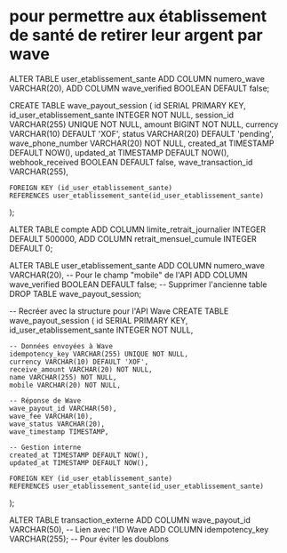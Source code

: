 # pour permettre aux établissement de santé de retirer leur argent par wave 

ALTER TABLE user_etablissement_sante 
ADD COLUMN numero_wave VARCHAR(20),
ADD COLUMN wave_verified BOOLEAN DEFAULT false;

CREATE TABLE wave_payout_session (
    id SERIAL PRIMARY KEY,
    id_user_etablissement_sante INTEGER NOT NULL,
    session_id VARCHAR(255) UNIQUE NOT NULL,
    amount BIGINT NOT NULL,
    currency VARCHAR(10) DEFAULT 'XOF',
    status VARCHAR(20) DEFAULT 'pending',
    wave_phone_number VARCHAR(20) NOT NULL,
    created_at TIMESTAMP DEFAULT NOW(),
    updated_at TIMESTAMP DEFAULT NOW(),
    webhook_received BOOLEAN DEFAULT false,
    wave_transaction_id VARCHAR(255),
    
    FOREIGN KEY (id_user_etablissement_sante) 
    REFERENCES user_etablissement_sante(id_user_etablissement_sante)
);

ALTER TABLE compte 
ADD COLUMN limite_retrait_journalier INTEGER DEFAULT 500000,
ADD COLUMN retrait_mensuel_cumule INTEGER DEFAULT 0;


ALTER TABLE user_etablissement_sante 
ADD COLUMN numero_wave VARCHAR(20), -- Pour le champ "mobile" de l'API
ADD COLUMN wave_verified BOOLEAN DEFAULT false;
-- Supprimer l'ancienne table
DROP TABLE wave_payout_session;

-- Recréer avec la structure pour l'API Wave
CREATE TABLE wave_payout_session (
    id SERIAL PRIMARY KEY,
    id_user_etablissement_sante INTEGER NOT NULL,
    
    -- Données envoyées à Wave
    idempotency_key VARCHAR(255) UNIQUE NOT NULL,
    currency VARCHAR(10) DEFAULT 'XOF',
    receive_amount VARCHAR(20) NOT NULL,
    name VARCHAR(255) NOT NULL,
    mobile VARCHAR(20) NOT NULL,
    
    -- Réponse de Wave
    wave_payout_id VARCHAR(50),
    wave_fee VARCHAR(10),
    wave_status VARCHAR(20),
    wave_timestamp TIMESTAMP,
    
    -- Gestion interne
    created_at TIMESTAMP DEFAULT NOW(),
    updated_at TIMESTAMP DEFAULT NOW(),
    
    FOREIGN KEY (id_user_etablissement_sante) 
    REFERENCES user_etablissement_sante(id_user_etablissement_sante)
);

ALTER TABLE transaction_externe 
ADD COLUMN wave_payout_id VARCHAR(50), -- Lien avec l'ID Wave
ADD COLUMN idempotency_key VARCHAR(255); -- Pour éviter les doublons